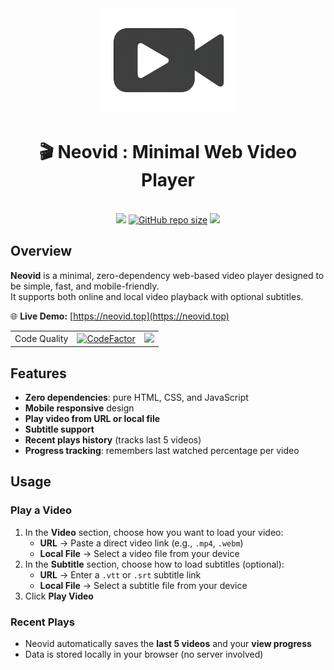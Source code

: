 <div align="center">
    <img src="https://github.com/sepandhaghighi/neovid/raw/main/assets/logo.png" alt="Neovid Logo" width="220">
    <h1>🎬 Neovid : Minimal Web Video Player</h1>
    <br/>
    <a href="https://neovid.top"><img src="https://img.shields.io/badge/demo-neovid.top-green.svg"></a>
    <a href="https://github.com/sepandhaghighi/neovid"><img alt="GitHub repo size" src="https://img.shields.io/github/repo-size/sepandhaghighi/neovid"></a>
    <a href="https://github.com/sepandhaghighi/neovid"><img src="https://img.shields.io/github/stars/sepandhaghighi/neovid.svg?style=social&label=Stars"></a>
</div>

## Overview

**Neovid** is a minimal, zero-dependency web-based video player designed to be simple, fast, and mobile-friendly.  
It supports both online and local video playback with optional subtitles.

🌐 **Live Demo:** [https://neovid.top](https://neovid.top)

<table>
	<tr> 
		<td align="center">Code Quality</td>
		<td align="center"><a href="https://www.codefactor.io/repository/github/sepandhaghighi/neovid"><img src="https://www.codefactor.io/repository/github/sepandhaghighi/neovid/badge" alt="CodeFactor"></a></td>
		<td align="center"><a href="https://app.codacy.com/gh/sepandhaghighi/neovid/dashboard?utm_source=gh&utm_medium=referral&utm_content=&utm_campaign=Badge_grade"><img src="https://app.codacy.com/project/badge/Grade/203287198d2a482a9154002565e44cc8"></a></td>
	</tr>
</table>

## Features

- **Zero dependencies**: pure HTML, CSS, and JavaScript  
- **Mobile responsive** design  
- **Play video from URL or local file**  
- **Subtitle support**  
- **Recent plays history** (tracks last 5 videos)  
- **Progress tracking**: remembers last watched percentage per video  

## Usage

### Play a Video
1. In the **Video** section, choose how you want to load your video:
   - **URL** → Paste a direct video link (e.g., `.mp4`, `.webm`)
   - **Local File** → Select a video file from your device
2. In the **Subtitle** section, choose how to load subtitles (optional):
   - **URL** → Enter a `.vtt` or `.srt` subtitle link
   - **Local File** → Select a subtitle file from your device
3. Click **Play Video**

### Recent Plays
- Neovid automatically saves the **last 5 videos** and your **view progress**
- Data is stored locally in your browser (no server involved)